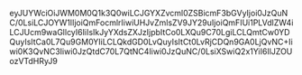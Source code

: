 eyJUYWciOiJWM0M0Q1k3Q0wiLCJGYXZvcml0ZSBicmF3bGVyIjoi0JzQuNC/0LsiLCJOYW1lIjoiQmFocmlrIiwiUHJvZmlsZV9JY29uIjoiQmFIUi1PLVdlZW4iLCJUcm9waGllcyI6IiIsIkJyYXdsZXJzIjpbItCo0LXQu9C70LgiLCLQmtCw0YDQuyIsItCa0L7Qu9GM0YIiLCLQkdGD0LvQuyIsItCt0LvRjCDQn9GA0LjQvNC+Iiwi0K3QvNC3Iiwi0JzQtdC70L7QtNC4Iiwi0JzQuNC/0LsiXSwiQ2x1YiI6IlJZOUozVTdHRyJ9
